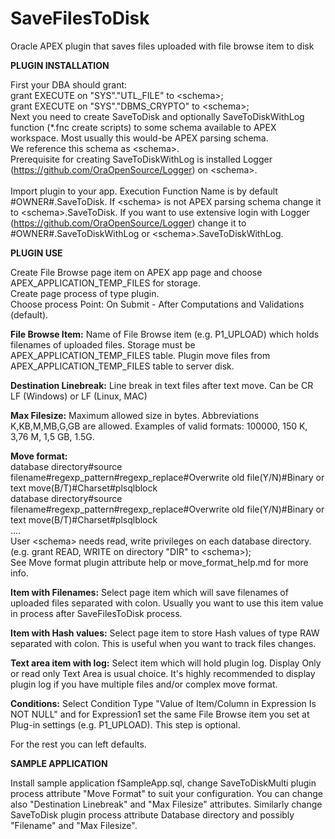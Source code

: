 # SaveFilesToDisk
Oracle APEX plugin that saves files uploaded with file browse item to disk

<b>PLUGIN INSTALLATION</b>

First your DBA should grant:<br/>
grant EXECUTE on "SYS"."UTL_FILE" to &lt;schema&gt;;<br/>
grant EXECUTE on "SYS"."DBMS_CRYPTO" to &lt;schema&gt;;<br/>
Next you need to create SaveToDisk and optionally SaveToDiskWithLog function (*.fnc create scripts) to some schema available to APEX workspace. Most usually this would-be APEX parsing schema.<br/> 
We reference this schema as &lt;schema&gt;.<br/>
Prerequisite for creating SaveToDiskWithLog is installed Logger (https://github.com/OraOpenSource/Logger) on &lt;schema&gt;.<br/><br/>
Import plugin to your app. Execution Function Name is by default #OWNER#.SaveToDisk. If &lt;schema&gt; is not APEX parsing schema change it to &lt;schema&gt;.SaveToDisk. If you want to use extensive login with Logger (https://github.com/OraOpenSource/Logger) change it to #OWNER#.SaveToDiskWithLog or &lt;schema&gt;.SaveToDiskWithLog.
  
<b>PLUGIN USE</b>

Create File Browse page item on APEX app page and choose APEX_APPLICATION_TEMP_FILES for storage.</br>
Create page process of type plugin.</br>
Choose process Point: On Submit - After Computations and Validations (default).

<b>File Browse Item:</b> Name of File Browse item (e.g. P1_UPLOAD) which holds filenames of uploaded files. Storage must be APEX_APPLICATION_TEMP_FILES table. Plugin move files from APEX_APPLICATION_TEMP_FILES table to server disk.

<b>Destination Linebreak:</b> Line break in text files after text move. Can be CR LF (Windows) or LF (Linux, MAC) 

<b>Max Filesize:</b> Maximum allowed size in bytes. Abbreviations K,KB,M,MB,G,GB are allowed. Examples of valid formats: 100000, 150 K, 3,76 M, 1,5 GB, 1.5G.

<b>Move format:</b></br>
database directory#source filename#regexp_pattern#regexp_replace#Overwrite old file(Y/N)#Binary or text move(B/T)#Charset#plsqlblock</br>
database directory#source filename#regexp_pattern#regexp_replace#Overwrite old file(Y/N)#Binary or text move(B/T)#Charset#plsqlblock</br>
....</br>
User &lt;schema&gt; needs read, write privileges on each database directory. (e.g. grant READ, WRITE on directory "DIR" to &lt;schema&gt;);<br/> 
See Move format plugin attribute help or move_format_help.md for more info.

<b>Item with Filenames:</b> Select page item which will save filenames of uploaded files separated with colon. Usually you want to use this item value in process after SaveFilesToDisk process.

<b>Item with Hash values:</b> Select page item to store Hash values of type RAW separated with colon. This is useful when you want to track files changes.

<b>Text area item with log:</b> Select item which will hold plugin log. Display Only or read only Text Area is usual choice. It's highly recommended to display plugin log if you have multiple files and/or complex move format.

<b>Conditions:</b> Select Condition Type "Value of Item/Column in Expression Is NOT NULL" and for Expression1 set the same File Browse item you set at Plug-in settings (e.g. P1_UPLOAD). This step is optional. 

For the rest you can left defaults.
  
<b>SAMPLE APPLICATION</b>

Install sample application fSampleApp.sql, change SaveToDiskMulti plugin process attribute "Move Format" to suit your configuration. You can change also "Destination Linebreak" and "Max Filesize" attributes. Similarly change SaveToDisk plugin process attribute Database directory and possibly "Filename" and "Max Filesize".

